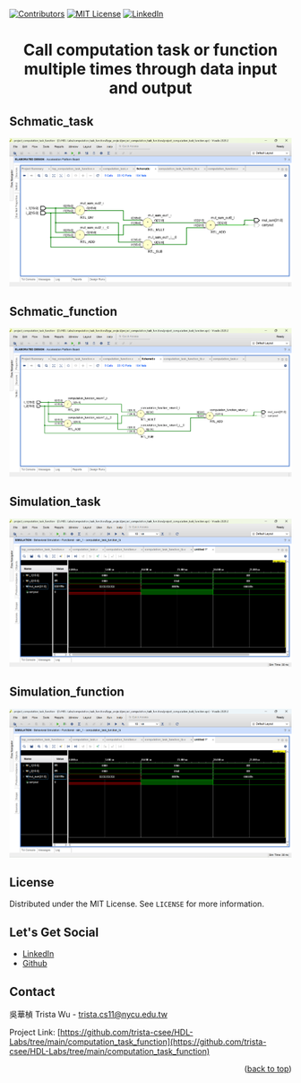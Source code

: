 <a name="readme-top"></a>
<!-- PROJECT SHIELDS -->
[![Contributors][contributors-shield]]()
[![MIT License][license-shield]][license-url]
[![LinkedIn][linkedin-shield]][linkedin-url]

<!-- PROJECT Name -->
<h1 align="center">Call computation task or function multiple times through data input and output</h1>

<a name="Schmatic"></a>
<!-- Schmatic -->
## Schmatic_task
![image](https://github.com/trista-csee/HDL-Labs/blob/main/computation_task_function/Schmatic_task.png)

## Schmatic_function
![image](https://github.com/trista-csee/HDL-Labs/blob/main/computation_task_function/Schmatic_function.png)

<!-- Simulation -->
## Simulation_task
![image](https://github.com/trista-csee/HDL-Labs/blob/main/computation_task_function/Simulation_task.png)

## Simulation_function
![image](https://github.com/trista-csee/HDL-Labs/blob/main/computation_task_function/Simulation_function.png)

<!-- LICENSE -->
## License
Distributed under the MIT License. See `LICENSE` for more information.

<!-- LET'S GET SOCIAL -->
## Let's Get Social
* [LinkedIn](https://www.linkedin.com/in/%E8%8F%AF%E6%A5%A8-%E5%90%B3-363252241/)
* [Github](https://github.com/trista-csee)

<!-- CONTACT -->
## Contact
吳華楨 Trista Wu - trista.cs11@nycu.edu.tw

Project Link: [https://github.com/trista-csee/HDL-Labs/tree/main/computation_task_function](https://github.com/trista-csee/HDL-Labs/tree/main/computation_task_function)

<p align="right">(<a href="#readme-top">back to top</a>)</p>

<!-- MARKDOWN LINKS & IMAGES -->
[contributors-shield]: https://img.shields.io/badge/contributors-1-orange.svg?style=flat-square
[license-shield]: https://img.shields.io/badge/license-MIT-blue.svg?style=flat-square
[license-url]: https://choosealicense.com/licenses/mit
[linkedin-shield]: https://img.shields.io/badge/-LinkedIn-black.svg?style=flat-square&logo=linkedin&colorB=555
[linkedin-url]: https://www.linkedin.com/in/hua-chen-wu-363252241/
[product-screenshot]: ./images/projects/portfolio.jpg
